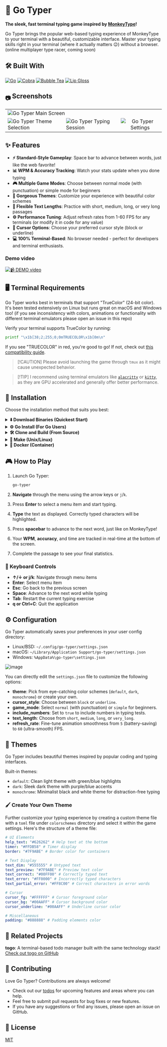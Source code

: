 # 🚀 Go Typer

**The sleek, fast terminal typing game inspired by [MonkeyType](https://monkeytype.com/)!**

Go Typer brings the popular web-based typing experience of MonkeyType to your terminal with a beautiful, customizable interface. Master your typing skills right in your terminal (where it actually matters 😉) without a browser.
(online multiplayer type racer, coming soon)

## 🛠️ Built With

[![Go](https://img.shields.io/badge/Go-00ADD8?style=flat-square&logo=go&logoColor=white)](https://go.dev/) [![Cobra](https://img.shields.io/badge/Cobra-00ADD8?style=flat-square&logo=go&logoColor=white)](https://github.com/spf13/cobra) [![Bubble Tea](https://img.shields.io/badge/Bubble%20Tea-FF75B7?style=flat-square&logo=go&logoColor=white)](https://github.com/charmbracelet/bubbletea) [![Lip Gloss](https://img.shields.io/badge/Lip%20Gloss-FFABE7?style=flat-square&logo=go&logoColor=white)](https://github.com/charmbracelet/lipgloss)

<h2><sub> 📷 </sub> Screenshots</h2>
<table align="center">
  <tr>
    <td colspan="3"><img src="https://github.com/user-attachments/assets/309aac27-5c1e-4468-947d-123e0b33efe0" alt="Go Typer Main Screen"></td>
  </tr>
  <tr>
    <td><img src="https://github.com/user-attachments/assets/16c52833-0e4e-432e-b7e2-5dc04a60bec2" alt="Go Typer Theme Selection"></td>
    <td><img src="https://github.com/user-attachments/assets/ebebc4d5-b895-48fb-81dd-3b920b5825bd" alt="Go Typer Typing Session"></td>
    <td align="center"><img src="https://github.com/user-attachments/assets/16c52833-0e4e-432e-b7e2-5dc04a60bec2" alt="Go Typer Settings"></td>
  </tr>
</table>

## ✨ Features

- **⚡ Standard-Style Gameplay**: Space bar to advance between words, just like the web favorite!
- **📊 WPM & Accuracy Tracking**: Watch your stats update when you done typing
- **🎮 Multiple Game Modes**: Choose between normal mode (with punctuation) or simple mode for beginners
- **🎨 Gorgeous Themes**: Customize your experience with beautiful color schemes
- **📏 Flexible Text Lengths**: Practice with short, medium, long, or very long passages
- **⚙️ Performance Tuning**: Adjust refresh rates from 1-60 FPS for any terminals (or modify it in code for any value)
- **📝 Cursor Options**: Choose your preferred cursor style (block or underline)
- **💻 100% Terminal-Based**: No browser needed - perfect for developers and terminal enthusiasts.

### Demo video

[![📹 DEMO video](https://github.com/user-attachments/assets/644a3feb-5758-4d3e-bd0d-878abde63787)](https://github.com/user-attachments/assets/644a3feb-5758-4d3e-bd0d-878abde63787)

## 🖥️ Terminal Requirements

Go Typer works best in terminals that support "TrueColor" (24-bit color). It's been tested extensively on Linux but runs great on macOS and Windows too!
(if you see inconsistency with colors, animations or functionality with different terminal emulators please open an issue in this repo)

Verify your terminal supports TrueColor by running:

```bash
printf "\x1b[38;2;255;0;0mTRUECOLOR\x1b[0m\n"
```

If you see "TRUECOLOR" in red, you're good to go\! If not, check out [this compatibility guide](https://gist.github.com/weimeng23/60b51b30eb758bd7a2a648436da1e562).

> [\!CAUTION]
> Please avoid launching the game through `tmux` as it might cause unexpected behavior.

> [\!TIP]
> I recommend using terminal emulators like [`alacritty`](https://github.com/alacritty/alacritty) or [`kitty`](https://github.com/kovidgoyal/kitty), as they are GPU accelerated and generally offer better performance.

## 🚀 Installation

Choose the installation method that suits you best:

<details>
<summary><b>⬇️ Download Binaries (Quickest Start)</b></summary>

Download the latest pre-built binaries for your operating system from the [Releases](https://github.com/prime-run/go-typer/releases) page. Here's a simplified way to download and install (rootless):

**Linux (x86_64):**

```bash
wget https://github.com/prime-run/go-typer/releases/download/v1.0.2/go-typer_1.0.2_linux_x86_64.tar.gz
mkdir -p ~/.local/bin
tar -xzf go-typer_*.tar.gz -C ~/.local/bin go-typer
```

**macOS (Intel x86_64):**

```bash
wget https://github.com/prime-run/go-typer/releases/download/v1.0.2/go-typer_1.0.2_macOS_intel.tar.gz
mkdir -p ~/.local/bin
tar -xzf go-typer_*.tar.gz -C ~/.local/bin go-typer
```

**macOS (Apple Silicon arm64):**

```bash
wget https://github.com/prime-run/go-typer/releases/download/v1.0.2/go-typer_1.0.2_macOS_apple-silicon.tar.gz
mkdir -p ~/.local/bin
tar -xzf go-typer_*.tar.gz -C ~/.local/bin go-typer
```

After downloading and extracting, ensure that `~/.local/bin` is in your system's `PATH` environment variable. You can usually do this by adding the following line to your shell's configuration file (e.g., `.bashrc`, `.zshrc`):

```bash
export PATH="$HOME/.local/bin:$PATH"
```

Then, reload your shell configuration:

```bash
source ~/.bashrc  # For Bash
# or
source ~/.zshrc  # For Zsh
```

Now you should be able to run Go Typer by simply typing `go-typer` in your terminal.

</details>

<details>
<summary><b>⚙️ Go Install (For Go Users)</b></summary>

> [!NOTE]  
> [go](https://go.dev/doc/install) version > v1.24 is required

```bash
go install github.com/prime-run/go-typer@latest
```

Make sure you have Go installed and your `GOPATH/bin` or `GOBIN` is in your system's `PATH`.

</details>

<details>
<summary><b>🛠️ Clone and Build (From Source)</b></summary>

```bash
git clone https://github.com/prime-run/go-typer.git
cd go-typer
go build -o bin/go-typer
./bin/go-typer
```

</details>

<details>
<summary><b>🔨 Make (Unix/Linux)</b></summary>

```bash
git clone https://github.com/prime-run/go-typer.git
cd go-typer
make
./bin/go-typer
```

</details>

<details>
<summary><b>🐳 Docker (Container)</b></summary>

```bash
git clone https://github.com/prime-run/go-typer.git
cd go-typer
docker build -t go-typer .

# Run in container
docker run -it --rm go-typer

```

</details>

## 🎮 How to Play

1.  Launch Go Typer:

    ```bash
    go-typer
    ```

2.  **Navigate** through the menu using the arrow keys or `j`/`k`.

3.  Press **Enter** to select a menu item and start typing.

4.  **Type** the text as displayed. Correctly typed characters will be highlighted.

5.  Press **spacebar** to advance to the next word, just like on MonkeyType\!

6.  Your **WPM**, **accuracy**, and time are tracked in real-time at the bottom of the screen.

7.  Complete the passage to see your final statistics.

### 🎯 Keyboard Controls

- **↑/↓ or j/k**: Navigate through menu items
- **Enter**: Select menu item
- **Esc**: Go back to the previous screen
- **Space**: Advance to the next word while typing
- **Tab**: Restart the current typing exercise
- **q or Ctrl+C**: Quit the application

## ⚙️ Configuration

Go Typer automatically saves your preferences in your user config directory:

- Linux/BSD: `~/.config/go-typer/settings.json`
- macOS: `~/Library/Application Support/go-typer/settings.json`
- Windows: `%AppData%\go-typer\settings.json`

![image](https://github.com/user-attachments/assets/fec6e04c-57d7-4d63-ae24-fc9dff73d923)

You can directly edit the `settings.json` file to customize the following options:

- **theme**: Pick from eye-catching color schemes (`default`, `dark`, `monochrome`) or create your own.
- **cursor_style**: Choose between `block` or `underline`.
- **game_mode**: Select `normal` (with punctuation) or `simple` for beginners.
- **include_numbers**: Set to `true` to include numbers in typing tests.
- **text_length**: Choose from `short`, `medium`, `long`, or `very_long`.
- **refresh_rate**: Fine-tune animation smoothness from `5` (battery-saving) to `60` (ultra-smooth) FPS.

## 🎨 Themes

Go Typer includes beautiful themes inspired by popular coding and typing interfaces.

Built-in themes:

- `default`: Clean light theme with green/blue highlights
- `dark`: Sleek dark theme with purple/blue accents
- `monochrome`: Minimalist black and white theme for distraction-free typing

### 🖌️ Create Your Own Theme

Further customize your typing experience by creating a custom theme file with a `toml` file under `colorschemes` directory and select it within the game settings. Here's the structure of a theme file:

```yaml
# UI Elements
help_text: "#626262" # Help text at the bottom
timer: "#FFDB58" # Timer display
border: "#7F9ABE" # Border color for containers

# Text Display
text_dim: "#555555" # Untyped text
text_preview: "#7F9ABE" # Preview text color
text_correct: "#00FF00" # Correctly typed text
text_error: "#FF0000" # Incorrectly typed characters
text_partial_error: "#FF8C00" # Correct characters in error words

# Cursor
cursor_fg: "#FFFFFF" # Cursor foreground color
cursor_bg: "#00AAFF" # Cursor background color
cursor_underline: "#00AAFF" # Underline cursor color

# Miscellaneous
padding: "#888888" # Padding elements color
```

## 🔄 Related Projects

**togo**: A terminal-based todo manager built with the same technology stack\!
[Check out togo on GitHub](https://github.com/prime-run/togo)

## 🤝 Contributing

Love Go Typer? Contributions are always welcome\!

- Check out our [todos](https://www.google.com/search?q=todos.md) for upcoming features and areas where you can help.
- Feel free to submit pull requests for bug fixes or new features.
- If you have any suggestions or find any issues, please open an issue on GitHub.

## 📜 License

[MIT](https://www.google.com/search?q=LICENSE)
